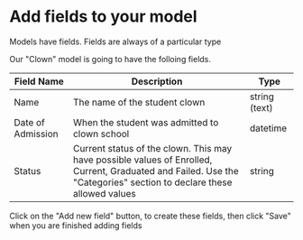 # Add fields to your model

Models have fields. Fields are always of a particular type

Our "Clown" model is going to have the folloing fields.

| Field Name        | Description                                                  | Type          |
| ----------------- | ------------------------------------------------------------ | ------------- |
| Name              | The name of the student clown                                | string (text) |
| Date of Admission | When the student was admitted to clown school                | datetime      |
| Status            | Current status of the clown. This may have possible values of Enrolled, Current, Graduated and Failed. Use the "Categories" section to declare these allowed values | string        |



Click on the "Add new field" button, to create these fields, then click "Save" when you are finished adding fields
